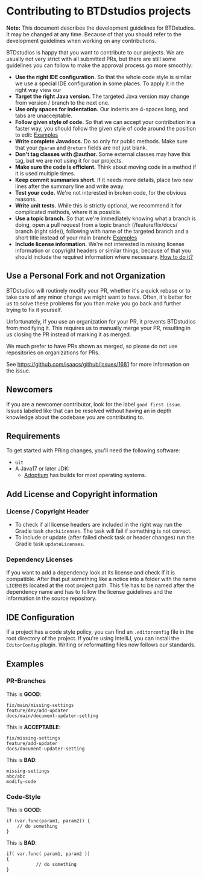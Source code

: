 Contributing to BTDstudios projects
==========================
**Note:** This document describes the development guidelines for BTDstudios. It may be changed at any time.
Because of that you should refer to the development guidelines when working on any contributions.

BTDstudios is happy that you want to contribute to our projects.
We are usually not very strict with all submitted PRs, 
but there are still some guidelines you can follow to make the approval process go more smoothly:

- **Use the right IDE configuration.** So that the whole code style is similar we use a special IDE configuration in
some places. To apply it in the right way view our 
- **Target the right Java version.** The targeted Java version may change from version / branch to the next one.
- **Use only spaces for indentation.** Our indents are 4-spaces long, and tabs are unacceptable.
- **Follow given style of code.** So that we can accept your contribution in a faster way,
you should follow the given style of code around the position to edit: [Examples](#code-style)
- **Write complete Javadocs.** Do so only for public methods.
Make sure that your `@param` and `@return` fields are not just blank.
- **Don't tag classes with @author.** Some external classes may have this tag, but we are not using it for our projects. 
- **Make sure the code is efficient.** Think about moving code in a method if it is used multiple times.
- **Keep commit summaries short.** If it needs more details, place two new lines after the summary line and write away.
- **Test your code.** We're not interested in broken code, for the obvious reasons.
- **Write unit tests.** While this is strictly optional, we recommend it for complicated methods, where it is possible.
- **Use a topic branch.** So that we're immediately knowing what a branch is doing,
open a pull request from a topic branch (/feature/fix/docs/ branch (right side)),
following with name of the targeted branch and a short title instead of your main branch: [Examples](#PR-Branches)
- **Include license information.** We're not interested in missing license information
or copyright headers or similar things, because of that you should include the required information where necessary.
[How to do it?](#add-license-and-copyright-information)

## Use a Personal Fork and not Organization
BTDstudios will routinely modify your PR, whether it's a quick rebase or to take care
of any minor change we might want to have. Often, it's better for us to solve these
problems for you than make you go back and further trying to fix it yourself.

Unfortunately, if you use an organization for your PR, it prevents BTDstudios from
modifying it. This requires us to manually merge your PR, resulting in us
closing the PR instead of marking it as merged.

We much prefer to have PRs shown as merged, so please do not use repositories
on organizations for PRs.

See <https://github.com/isaacs/github/issues/1681> for more information on the
issue.

## Newcomers
If you are a newcomer contributor, look for the label `good first issue`.
Issues labeled like that can be resolved without having an
in depth knowledge about the codebase you are contributing to.

## Requirements
To get started with PRing changes, you'll need the following software:

- `Git`
- A Java17 or later JDK:
  - [Adoptium](https://adoptium.net/) has builds for most operating systems.

## Add License and Copyright information
### License / Copyright Header
- To check if all license headers are included in the right way run the Gradle task `checkLicenses`.
The task will fail if something is not correct.
- To include or update (after failed check task or header changes) run the Gradle task `updateLicenses`.

### Dependency Licenses
If you want to add a dependency look at its license and check if it is compatible.
After that put something like a notice into a folder with the name `LICENSES` located at the root project path.
This file has to be named after the dependency name and has to follow the license guidelines and the information
in the source repository.

## IDE Configuration
If a project has a code style policy, you can find an `.editorconfig` file in the root directory of the project.
If you're using IntelliJ, you can install the `EditorConfig` plugin.
Writing or reformatting files now follows our standards.

## Examples
### PR-Branches
This is **GOOD**:
````text
fix/main/missing-settings
feature/dev/add-updater
docs/main/document-updater-setting
````
This is **ACCEPTABLE**:
````text
fix/missing-settings
feature/add-updater
docs/document-updater-setting
````
This is **BAD**:
````text
missing-settings
abc/abc
modify-code
````

### Code-Style
This is **GOOD**:
````text
if (var.func(param1, param2)) {
    // do something
}
````
This is **BAD**:
````text
if( var.func( param1, param2 ))
{
           // do something
}
````
